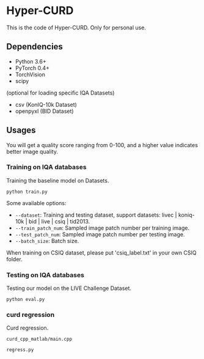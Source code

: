 # Hyper-CURD

This is the code of Hyper-CURD. Only for personal use.

## Dependencies

- Python 3.6+
- PyTorch 0.4+
- TorchVision
- scipy

(optional for loading specific IQA Datasets)
- csv (KonIQ-10k Dataset)
- openpyxl (BID Dataset)

## Usages

You will get a quality score ranging from 0-100, and a higher value indicates better image quality.

### Training on IQA databases

Training the baseline model on Datasets.

```
python train.py
```

Some available options:
* `--dataset`: Training and testing dataset, support datasets: livec | koniq-10k | bid | live | csiq | tid2013.
* `--train_patch_num`: Sampled image patch number per training image.
* `--test_patch_num`: Sampled image patch number per testing image.
* `--batch_size`: Batch size.

When training on CSIQ dataset, please put 'csiq_label.txt' in your own CSIQ folder.

### Testing on IQA databases

Testing our model on the LIVE Challenge Dataset.

```
python eval.py
```

### curd regression

Curd regression.

```
curd_cpp_matlab/main.cpp

regress.py
```
